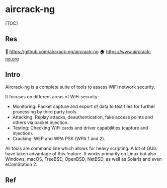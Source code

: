 # aircrack-ng

[TOC]



## Res
🚧 https://github.com/aircrack-ng/aircrack-ng
🏠 https://www.aircrack-ng.org



## Intro
Aircrack-ng is a complete suite of tools to assess WiFi network security.

It focuses on different areas of WiFi security:
- Monitoring: Packet capture and export of data to text files for further processing by third party tools.
- Attacking: Replay attacks, deauthentication, fake access points and others via packet injection.
- Testing: Checking WiFi cards and driver capabilities (capture and injection).
- Cracking: WEP and WPA PSK (WPA 1 and 2).

All tools are command line which allows for heavy scripting. A lot of GUIs have taken advantage of this feature. It works primarily on Linux but also Windows, macOS, FreeBSD, OpenBSD, NetBSD, as well as Solaris and even eComStation 2.



## Ref

